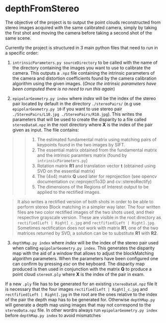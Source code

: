# depthFromStereo
The objective of the project is to output the point clouds reconstructed from stereo images acquired with the same calibrated camera, simply by taking the first shot and moving the camera before taking a second shot of the same scene.

Currently the project is structured in 3 main python files that need to run in a specific order:

1. `intrinsicParameters.py sourceDirectory` to be called with the name of the directory containing the images you want to use to calibrate the camera. This outputs a `.npz` file containing the intrinsic parameters of the camera and distortion coefficients found by the camera calibration algorithm using the given images. 
(*Once the intrinsic parameters have been computed there is no need to run this again*)

2. `epipolarGeometry.py index` where _index_ will be the index of the stereo pair located by default in the directory `./stereoPairs/` (e.g use `epipolarGeometry.py 10` if you want to use stereo pair `./StereoPairs/L10.jpg ./StereoPairs/R10.jpg`). This writes the parameters that will be used to create the disparity to a file called `stereoDataX.npz` in the root directory where **X** is the index of the pair given as input. 
The file contains:
>> 1. The estimated fundamental matrix using matching pairs of keypoints found in the two images by SIFT.
>> 2. The essential matrix obtained from the fundamental matrix and the intrinsic paramters matrix (found by `intrinsicParameters.py`)
>> 3. Rotation matrix **R1** and translation vector **t** (obtained using SVD on the essential matrix)
>> 4. The (4x4) matrix **Q** used later for reprojection (see opencv documentation cv::reprojectTo3D and cv::stereoRectify)
>> 4. The dimensions of the Regions of Interest output to be applied to the rectified images.

>It also writes a rectified version of both shots in order to be able to perform stereo Block matching in a simpler way later. The four written files are two color rectified images of the two shots used, and their respective grayscale version. These are visible in the root directory as `rectified[Left | Right]_c.jpg` and `rectfified[Left | Right].jpg`.
Sometimes rectification does not work with matrix **R1**, one of the two matrices returned by SVD, a solution can be to substitute **R1** with **R2**.

3. `depthMap.py index` where _index_ will be the index of the stereo pair used when calling `epipolarGeometry.py index`. This generates the disparity map with the aid of a window that allows to adjust the blockMatching algorithm parameters. When the parameters have been configured one can confirm by pressing *esc* on the keyboard. The disparity map produced is then used in conjunction with the matrix **Q** to produce a point cloud `stereoX.ply` where **X** is the index of the pair in exam.

 If a new `.ply` file has to be generated for an existing `stereoDataX.npz` file It is necessary that the four images `rectified[Left | Right]_c.jpg` and `rectfified[Left | Right].jpg` in the root are the ones relative to the index of the pair the depth map has to be generated for. Otherwise `depthMap.py` will generate a depth map using images that may not correspond to the `stereoData.npz` file. In other wordrs always run `epipolarGeometry.py index` before `depthMap.py index` to avoid mismatches 
